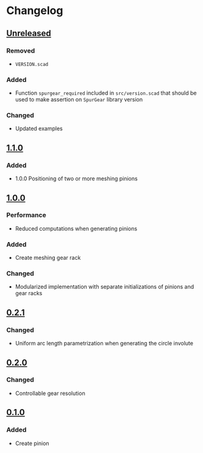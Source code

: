 # Changelog

## [Unreleased]
### Removed
- `VERSION.scad`
### Added
- Function `spurgear_required` included in `src/version.scad` that should be used to make assertion on `SpurGear` library version
### Changed
- Updated examples

## [1.1.0]
### Added
- 1.0.0 Positioning of two or more meshing pinions

## [1.0.0]
### Performance
- Reduced computations when generating pinions
### Added
- Create meshing gear rack
### Changed
- Modularized implementation with separate initializations of pinions and gear racks

## [0.2.1]
### Changed
- Uniform arc length parametrization when generating the circle involute

## [0.2.0]
### Changed
- Controllable gear resolution

## [0.1.0]
### Added
- Create pinion

[Unreleased]: https://github.com/jarirepo/OpenSCAD_SpurGear/tree/dev

[1.1.0]: https://github.com/jarirepo/OpenSCAD_SpurGear/compare/1.0.0...v1.1.0
[1.0.0]: https://github.com/jarirepo/OpenSCAD_SpurGear/compare/v0.2.1...1.0.0
[0.2.1]: https://github.com/jarirepo/OpenSCAD_SpurGear/compare/v0.2.0...v0.2.1
[0.2.0]: https://github.com/jarirepo/OpenSCAD_SpurGear/compare/v0.1.0...v0.2.0
[0.1.0]: https://github.com/jarirepo/OpenSCAD_SpurGear/compare/v0.1.0...v0.1.0
